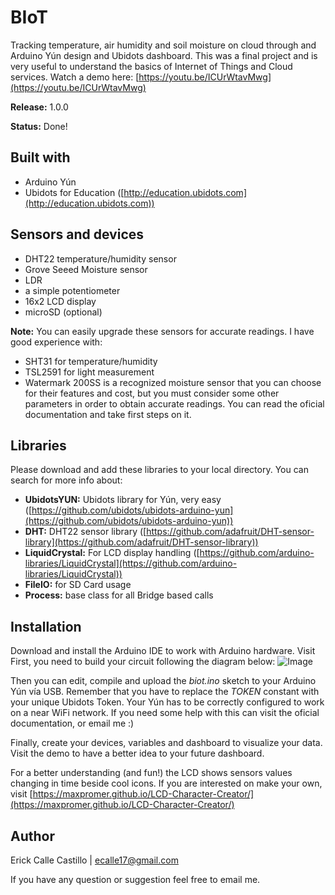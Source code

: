 # BIoT
Tracking temperature, air humidity and soil moisture on cloud through and Arduino Yún design and Ubidots dashboard. This was a final project and is very useful to understand the basics of Internet of Things and Cloud services. Watch a demo here: [https://youtu.be/ICUrWtavMwg](https://youtu.be/ICUrWtavMwg)

**Release:** 1.0.0

**Status:** Done!

## **Built with**
- Arduino Yún
- Ubidots for Education ([http://education.ubidots.com](http://education.ubidots.com))

## **Sensors and devices**
- DHT22 temperature/humidity sensor
- Grove Seeed Moisture sensor
- LDR
- a simple potentiometer
- 16x2 LCD display
- microSD (optional)

**Note:** You can easily upgrade these sensors for accurate readings. I have good experience with:
- SHT31 for temperature/humidity
- TSL2591 for light measurement
- Watermark 200SS is a recognized moisture sensor  that you can choose for their features and cost, but you must consider some other parameters in order to obtain accurate readings. You can read the oficial documentation and take first steps on it.

## **Libraries**
Please download and add these libraries to your local directory. You can search for more info about:
- **UbidotsYUN:** Ubidots library for Yún, very easy ([https://github.com/ubidots/ubidots-arduino-yun](https://github.com/ubidots/ubidots-arduino-yun))
- **DHT:** DHT22 sensor library ([https://github.com/adafruit/DHT-sensor-library](https://github.com/adafruit/DHT-sensor-library))
- **LiquidCrystal:** For LCD display handling ([https://github.com/arduino-libraries/LiquidCrystal](https://github.com/arduino-libraries/LiquidCrystal))
- **FileIO:** for SD Card usage
- **Process:** base class for all Bridge based calls

## **Installation**
Download and install the Arduino IDE to work with Arduino hardware. Visit 
First, you need to build your circuit following the diagram below:
![Image](https://drive.google.com/file/d/1FKw46MOeLCnN28WIfQYvlIxZTrtu5kKt/view?usp=sharing)



Then you can edit, compile and upload the *biot.ino* sketch to your Arduino Yún vía USB. Remember that you have to replace the *TOKEN* constant with your unique Ubidots Token. Your Yún has to be correctly configured to work on a near WiFi network. If you need some help with this can visit the oficial documentation, or email me :)

Finally, create your devices, variables and dashboard to visualize your data. Visit the demo to have a better idea to your future dashboard. 

For a better understanding (and fun!) the LCD shows sensors values changing in time beside cool icons. If you are interested on make your own, visit [https://maxpromer.github.io/LCD-Character-Creator/](https://maxpromer.github.io/LCD-Character-Creator/)
 

## **Author**
Erick Calle Castillo | ecalle17@gmail.com

If you have any question or suggestion feel free to email me.


